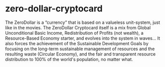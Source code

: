 # zero-dollar-cryptocard
The ZeroDollar is a “currency” that is based on a valueless unit-system, just like in the movies. The ZeroDollar Cryptocard itself is a mix from Global Unconditional Basic Income, Redistribution of Profits (not wealth), a Resource-Based Economy starter, and evolves into the system in waves… It also forces the achievement of the Sustainable Development Goals by focusing on the long-term sustainable management of resources and the resulting waste (Circular Economy), and the fair and transparent resource distribution to 100% of the world's population, no matter what.
